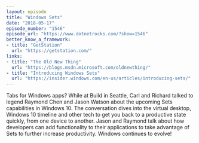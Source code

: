 ```yaml
---
layout: episode
title: "Windows Sets"
date: "2018-05-17"
episode_number: "1546"
episode_url: "https://www.dotnetrocks.com/?show=1546"
better_know_a_framework:
- title: "GetStation"
  url: "https://getstation.com/"
links:
- title: "The Old New Thing"
  url: "https://blogs.msdn.microsoft.com/oldnewthing/"
- title: "Introducing Windows Sets"
  url: "https://insider.windows.com/en-us/articles/introducing-sets/"
---
```


Tabs for Windows apps? While at Build in Seattle, Carl and Richard talked to legend Raymond Chen and Jason Watson about the upcoming Sets capabilities in Windows 10. The conversation dives into the virtual desktop, Windows 10 timeline and other tech to get you back to a productive state quickly, from one device to another. Jason and Raymond talk about how developers can add functionality to their applications to take advantage of Sets to further increase productivity. Windows continues to evolve!

